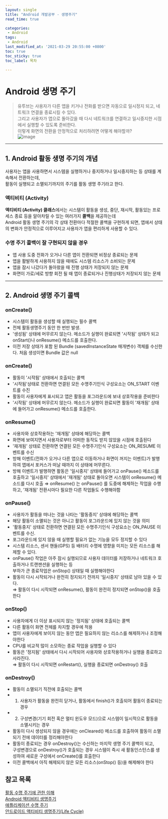 ```yaml
---
layout: single
title: "Android 개발공부 - 생명주기"
read_time: true

categories: 
 - Android
tags: 
 - Android
last_modified_at: '2021-03-29 20:55:00 +0800'
toc: true
toc_sticky: true
toc_label: 목차

---
```

# Android 생명 주기   
> 유투브는 사용자가 다른 앱을 키거나 전화를 받으면 자동으로 일시정지 되고, 네트워크 연결을 종료시킬 수 있다.    
> 그리고 사용자가 앱으로 돌아갔을 때 다시 네트워크를 연결하고 일시중지한 시점에서 실행할 수 있도록 준비한다.    
> 이렇게 화면의 전환을 안정적으로 처리하려면 어떻게 해야할까?       
![image](https://user-images.githubusercontent.com/66898243/112962435-5783db80-9181-11eb-963d-b3147681477e.png)
-------
   
## 1. Android 활동 생명 주기의 개념   
사용자는 앱을 사용하면서 시스템을 실행하거나 중지하거나 일시중지하는 등 상태를 계속해서 전환하는데,    
활동이 실행되고 소멸되기까지의 주기를 활동 생명 주기라고 한다.   
        
### 액티비티 (Activity)
**액티비티 (Activity) 클래스**에서는 시스템이 활동을 생성, 중단, 재시작, 활동있는 프로세스 종료 등을 알아차릴 수 있는 여러가지 **콜백**을 제공하는데   
Android 활동 생명 주기의 각 상태 전환마다 적절한 콜백을 구현하게 되면, 앱에서 상태의 변화가 안정적으로 이루어지고 사용자가 앱을 편리하게 사용할 수 있다.       
         
### 수명 주기 콜백이 잘 구현되지 않을 경우   
 - 앱 사용 도중 전화가 오거나 다른 앱이 전환되면 비정상 종료되는 문제   
 - 앱을 활발하게 사용하지 않을 때에도 시스템 리소스가 소비되는 문제   
 - 앱을 잠시 나갔다가 돌아왔을 때 진행 상태가 저장되지 않는 문제   
 - 화면이 가로/세로 방향 회전 될 때 앱이 종료되거나 진행상태가 저장되지 않는 문제        
------      

## 2. Android 생명 주기 콜백    

### onCreate()   
 - 시스템이 활동을 생성할 때 실행되는 필수 콜백   
 - 전체 활동생명주기 동안 한 번만 발생.   
 - '생성됨' 상태에 머무르지 않는다. 메소드가 실행이 완료되면 '시작됨' 상태가 되고 onStart()나 onResume() 메소드를 호출한다.   
 - 이전 저장 상태가 포함 된 Bundle (savedInstanceState 매개변수) 객체를 수신한다. 처음 생성이면 Bundle 값은 null   

### onCreate()       
 - 활동이 '시작됨' 상태에서 호출되는 콜백   
 - '시작됨'상태로 전환하면 연결된 모든 수명주기인식 구성요소는 ON_START 이벤트를 수진   
 - 활동이 사용자에게 표시되고 앱은 활동을 포그라운드에 보내 상호작용을 준비한다   
 - '시작됨' 상태에 머무르지 않는다. 메소드가 실행이 완료되면 활동이 '재개됨' 상태에 들어가고 onResume() 메소드를 호출한다.          

### onResume()   
 - 사용자와 상호작용하는 '재개됨' 상태에 해당하는 콜백   
 - 화면에 보여지면서 사용자로부터 어떠한 동작도 받지 않았을 시점에 호출된다   
 - '재개됨' 상태로 전환하면 연결된 모든 수명주기인식 구성요소는 ON_RESUME 이벤트를 수신   
 - 방해 이벤트(전화가 오거나 다른 앱으로 이동하거나 화면이 꺼지는 이벤트)가 발행하여 앱에서 포커스가 떠날 때까지 이 상태에 머무른다.   
 - 방해 이벤트가 발행하면 활동은 '일시중지' 상태에 들어가고 onPause() 메소드를 호출하고 '일시중지' 상태에서 '재개됨' 상태로 돌아오면 
    시스템이 onResume() 메소드를 다시 호출 ⇒ onResume() 는 onPause() 를 도중에 해제하는 작업을 수행하고, 
    '재개됨' 전환시마다 필요한 다른 작업들도 수행해야함   

### onPause()      
 - 사용자가 활동을 떠나는 것을 나타는 '활동중지' 상태에 해당하는 콜백   
 - 해당 활동이 소멸되는 것은 아니고 활동이 포그라운드에 있지 않는 것을 의미   
 - '활동중지' 상태로 전환하면 연결된 모든 수명주기인식 구성요소는 ON_PAUSE 이벤트를 수신.    
 - 포그라운드에 있지 않을 때 실행할 필요가 없는 기능을 모두 정지할 수 있다   
 - 시스템 리소스, 센서 핸들(GPS) 등 배터리 수명에 영향을 미치는 모든 리소스를 해제할 수 있다.   
 - onPause() 작업은 아주 잠시 실행되므로 사용자 데이터를 저장하거나 네트워크 호출하거나 트랜잰션을 실행하는 등    
    부하가 큰 종료작업은 onStop() 상태일 때 실행해야한다   
 - 활동이 다시 시작되거나 완전히 정지되기 전까지 '일시중지' 상태로 남아 있을 수 있다.    
    ⇒ 활동이 다시 시작되면 onResume(), 활동이 완전히 정지되면 onStop()을 호출한다   

### onStop()   
 - 사용자에게 더 이상 표시되지 않는 '정지됨' 상태에 호출되는 콜백   
 - 다른 활동이 화면 전체를 차지할 경우에 적용   
 - 앱이 사용자에게 보이지 않는 동안 앱은 필요하지 않는 리소스를 해제하거나 조정해야한다   
 - CPU를 비교적 많이 소모하는 종료 작업을 실행할 수 있다   
 - 활동은 '정지됨' 상태에서 다시 시작되어 사용자와 상호작용하거나 실행을 종료하고 사라진다.    
    ⇒ 활동이 다시 시작되면 onRestart(), 실행을 종료되면 onDestroy() 호출    

### onDestroy()      
 - 활동이 소멸되기 직전에 호출되는 콜백   
 - 1. 사용자가 활동을 완전히 닫거나, 활동에서 finish()가 호출되어 활동이 종료되는 경우    
 - 2. 구성변경(기기 회전 혹은 멀티 윈도우 모드)으로 시스템이 일시적으로 활동을 소멸시키는 경우   
 - 활동이 다시 생성되지 않을 경우에는 onCleared() 메소드를 호출하여 활동이 소멸되기 전에 데이터를 정리해야한다    
 - 활동이 종료되는 경우 onDestroy()는 수신하는 마지막 생명 주기 콜백이 되고,    
    구성변경으로 onDestroy()가 호출되는 경우 시스템이 즉시 새 활동인스턴스를 생성하여 새로운 구성에서 onCreate()를 호출한다   
 - 이전 콜백에서 아직 해제되지 않은 모든 리소스(onStop() 등)을 해제해야 한다     





## 참고 목록
[활동 수명 주기에 관한 이해](https://developer.android.com/guide/components/activities/activity-lifecycle?hl=ko)   
[Android 액티비티 생명주기](https://medium.com/@nsh235482/android-%EC%95%A1%ED%8B%B0%EB%B9%84%ED%8B%B0-%EC%83%9D%EB%AA%85%EC%A3%BC%EA%B8%B0-893c872c72ae)   
[애플리케이션 수명 주기](https://developer.android.com/guide/components/activities/process-lifecycle?hl=ko)   
[안드로이드 액티비티 생명주기(Life Cycle)](https://brunch.co.kr/@mystoryg/80)   